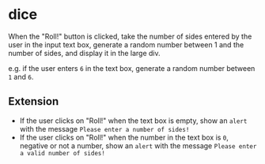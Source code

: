 # dice

When the "Roll!" button is clicked, take the number of sides entered by the user in the input text box, generate a random number between 1 and the number of sides, and display it in the large div.

e.g. if the user enters `6` in the text box, generate a random number between `1` and `6`.

## Extension

- If the user clicks on "Roll!" when the text box is empty, show an `alert` with the message `Please enter a number of sides!`
- If the user clicks on "Roll!" when the number in the text box is `0`, negative or not a number, show an `alert` with the message `Please enter a valid number of sides!`
